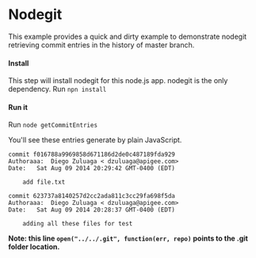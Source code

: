 # Nodegit
This example provides a quick and dirty example to demonstrate nodegit retrieving commit entries in the history of master branch.

#### Install
This step will install nodegit for this node.js app. nodegit is the only dependency.
Run ```npn install```

#### Run it
Run ```node getCommitEntries```

You'll see these entries generate by plain JavaScript.
```
commit f016788a9969858d671186d2de0c487189fda929
Authoraaa:	Diego Zuluaga < dzuluaga@apigee.com>
Date:	Sat Aug 09 2014 20:29:42 GMT-0400 (EDT)

    add file.txt

commit 623737a8140257d2cc2ada811c3cc29fa698f5da
Authoraaa:	Diego Zuluaga < dzuluaga@apigee.com>
Date:	Sat Aug 09 2014 20:28:37 GMT-0400 (EDT)

    adding all these files for test
```

**Note: this line ```open("../../.git", function(err, repo)``` points to the .git folder location.**